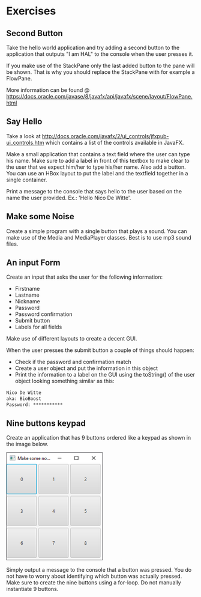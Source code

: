 # Exercises

## Second Button

Take the hello world application and try adding a second button to the application that outputs "I am HAL" to the console when the user presses it.

If you make use of the StackPane only the last added button to the pane will be shown. That is why you should replace the StackPane with for example a FlowPane.

More information can be found @ https://docs.oracle.com/javase/8/javafx/api/javafx/scene/layout/FlowPane.html

## Say Hello

Take a look at http://docs.oracle.com/javafx/2/ui_controls/jfxpub-ui_controls.htm which contains a list of the controls available in JavaFX.

Make a small application that contains a text field where the user can type his name. Make sure to add a label in front of this textbox to make clear to the user that we expect him/her to type his/her name. Also add a button. You can use an HBox layout to put the label and the textfield together in a single container.

Print a message to the console that says hello to the user based on the name the user provided. Ex.: 'Hello Nico De Witte'.

## Make some Noise

Create a simple program with a single button that plays a sound.
You can make use of the Media and MediaPlayer classes. Best is to use mp3 sound files.

## An input Form

Create an input that asks the user for the following information:
* Firstname
* Lastname
* Nickname
* Password
* Password confirmation
* Submit button
* Labels for all fields

Make use of different layouts to create a decent GUI.

When the user presses the submit button a couple of things should happen:
* Check if the password and confirmation match
* Create a user object and put the information in this object
* Print the information to a label on the GUI using the toString() of the user object looking something similar as this:
```text
Nico De Witte
aka: BioBoost
Password: ***********
```

## Nine buttons keypad

Create an application that has 9 buttons ordered like a keypad as shown in the image below.

![Nine Buttons Keypad](img/nine_buttons_keypad.png)

Simply output a message to the console that a button was pressed. You do not have to worry about identifying which button was actually pressed.
Make sure to create the nine buttons using a for-loop. Do not manually instantiate 9 buttons.
